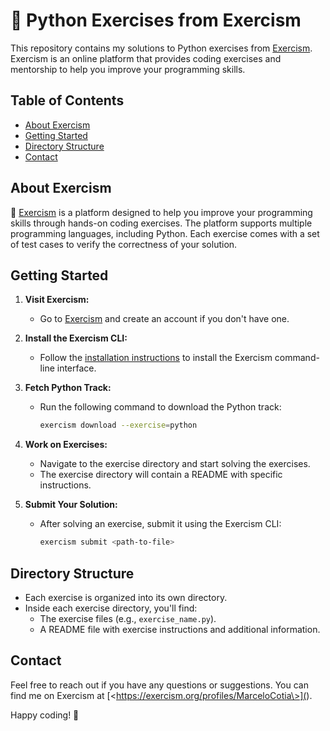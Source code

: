 # 🐍 Python Exercises from Exercism

This repository contains my solutions to Python exercises from [Exercism](https://exercism.org/). Exercism is an online platform that provides coding exercises and mentorship to help you improve your programming skills.

## Table of Contents

- [About Exercism](#about-exercism)
- [Getting Started](#getting-started)
- [Directory Structure](#directory-structure)
- [Contact](#contact)

## About Exercism

🚀 [Exercism](https://exercism.org/) is a platform designed to help you improve your programming skills through hands-on coding exercises. The platform supports multiple programming languages, including Python. Each exercise comes with a set of test cases to verify the correctness of your solution.

## Getting Started

1. **Visit Exercism:**
   - Go to [Exercism](https://exercism.org/) and create an account if you don't have one.

2. **Install the Exercism CLI:**
   - Follow the [installation instructions](https://exercism.io/cli) to install the Exercism command-line interface.

3. **Fetch Python Track:**
   - Run the following command to download the Python track:
     ```bash
     exercism download --exercise=python
     ```

4. **Work on Exercises:**
   - Navigate to the exercise directory and start solving the exercises.
   - The exercise directory will contain a README with specific instructions.

5. **Submit Your Solution:**
   - After solving an exercise, submit it using the Exercism CLI:
     ```bash
     exercism submit <path-to-file>
     ```

## Directory Structure

- Each exercise is organized into its own directory.
- Inside each exercise directory, you'll find:
  - The exercise files (e.g., `exercise_name.py`).
  - A README file with exercise instructions and additional information.

## Contact

Feel free to reach out if you have any questions or suggestions. You can find me on Exercism at [\<https://exercism.org/profiles/MarceloCotia\>](<Your Exercism Profile Link>).

Happy coding! 🚀
